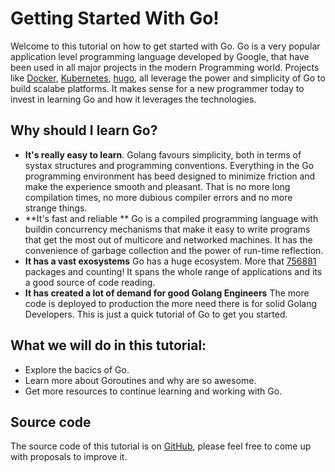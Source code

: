 # Getting Started With Go!
Welcome to this tutorial on how to get started with Go. Go is a very popular application level programming language developed by Google, that have been used in all major projects in the modern Programming world. Projects like [Docker](https://www.docker.com/), [Kubernetes](https://kubernetes.io/), [hugo](http://gohugo.io/), all leverage the power and simplicity of Go to build scalabe platforms. It makes sense for a new programmer today to invest in learning Go and how it leverages the technologies.

## Why should I learn Go?
* **It's really easy to learn**. Golang favours simplicity, both in terms of systax structures and programming conventions. Everything in the Go programming environment has beed designed to minimize friction and make the experience smooth and pleasant. That is no more long compilation times, no more dubious compiler errors and no more strange things.
* **It's fast and reliable ** Go is a compiled programming language with buildin concurrency mechanisms that make it easy to  write programs that get the most out of multicore and networked machines. It has the convenience of garbage collection and the power of run-time reflection.
* **It has a vast exosystems** Go has a huge ecosystem. More that [756881](http://go-search.org/) packages and counting! It spans the whole range of applications and its a good source of code reading.
* **It has created a lot of demand for good Golang Engineers** The more code is deployed to production the more need there is for solid Golang Developers. This is just a quick tutorial of Go to get you started.

## What we will do in this tutorial:

* Explore the bacics of Go.
* Learn more about Goroutines and why are so awesome.
* Get more resources to continue learning and working with Go.

## Source code
The source code of this tutorial is on [GitHub](theodesp/playground-2zqMV9Np), please feel free to come up with proposals to improve it.

